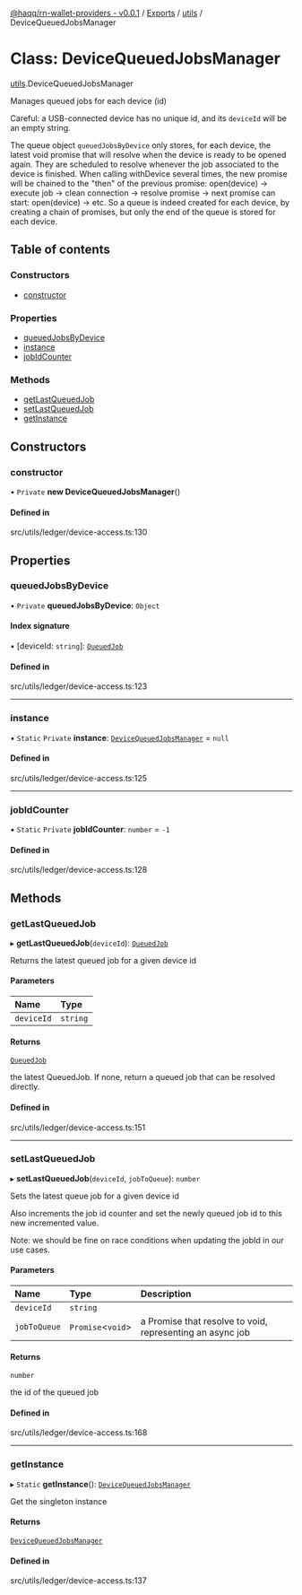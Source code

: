 [@haqq/rn-wallet-providers - v0.0.1](../README.md) / [Exports](../modules.md) / [utils](../modules/utils.md) / DeviceQueuedJobsManager

# Class: DeviceQueuedJobsManager

[utils](../modules/utils.md).DeviceQueuedJobsManager

Manages queued jobs for each device (id)

Careful: a USB-connected device has no unique id, and its `deviceId` will be an empty string.

The queue object `queuedJobsByDevice` only stores, for each device, the latest void promise that will resolve
when the device is ready to be opened again.
They are scheduled to resolve whenever the job associated to the device is finished.
When calling withDevice several times, the new promise will be chained to the "then" of the previous promise:
open(device) -> execute job -> clean connection -> resolve promise -> next promise can start: open(device) -> etc.
So a queue is indeed created for each device, by creating a chain of promises, but only the end of the queue is stored for each device.

## Table of contents

### Constructors

- [constructor](utils.DeviceQueuedJobsManager.md#constructor)

### Properties

- [queuedJobsByDevice](utils.DeviceQueuedJobsManager.md#queuedjobsbydevice)
- [instance](utils.DeviceQueuedJobsManager.md#instance)
- [jobIdCounter](utils.DeviceQueuedJobsManager.md#jobidcounter)

### Methods

- [getLastQueuedJob](utils.DeviceQueuedJobsManager.md#getlastqueuedjob)
- [setLastQueuedJob](utils.DeviceQueuedJobsManager.md#setlastqueuedjob)
- [getInstance](utils.DeviceQueuedJobsManager.md#getinstance)

## Constructors

### constructor

• `Private` **new DeviceQueuedJobsManager**()

#### Defined in

src/utils/ledger/device-access.ts:130

## Properties

### queuedJobsByDevice

• `Private` **queuedJobsByDevice**: `Object`

#### Index signature

▪ [deviceId: `string`]: [`QueuedJob`](../modules/utils.md#queuedjob)

#### Defined in

src/utils/ledger/device-access.ts:123

___

### instance

▪ `Static` `Private` **instance**: [`DeviceQueuedJobsManager`](utils.DeviceQueuedJobsManager.md) = `null`

#### Defined in

src/utils/ledger/device-access.ts:125

___

### jobIdCounter

▪ `Static` `Private` **jobIdCounter**: `number` = `-1`

#### Defined in

src/utils/ledger/device-access.ts:128

## Methods

### getLastQueuedJob

▸ **getLastQueuedJob**(`deviceId`): [`QueuedJob`](../modules/utils.md#queuedjob)

Returns the latest queued job for a given device id

#### Parameters

| Name | Type |
| :------ | :------ |
| `deviceId` | `string` |

#### Returns

[`QueuedJob`](../modules/utils.md#queuedjob)

the latest QueuedJob. If none, return a queued job that can be resolved directly.

#### Defined in

src/utils/ledger/device-access.ts:151

___

### setLastQueuedJob

▸ **setLastQueuedJob**(`deviceId`, `jobToQueue`): `number`

Sets the latest queue job for a given device id

Also increments the job id counter and set the newly queued job id to this new incremented value.

Note: we should be fine on race conditions when updating the jobId in our use cases.

#### Parameters

| Name | Type | Description |
| :------ | :------ | :------ |
| `deviceId` | `string` |  |
| `jobToQueue` | `Promise`\<`void`\> | a Promise that resolve to void, representing an async job |

#### Returns

`number`

the id of the queued job

#### Defined in

src/utils/ledger/device-access.ts:168

___

### getInstance

▸ `Static` **getInstance**(): [`DeviceQueuedJobsManager`](utils.DeviceQueuedJobsManager.md)

Get the singleton instance

#### Returns

[`DeviceQueuedJobsManager`](utils.DeviceQueuedJobsManager.md)

#### Defined in

src/utils/ledger/device-access.ts:137
